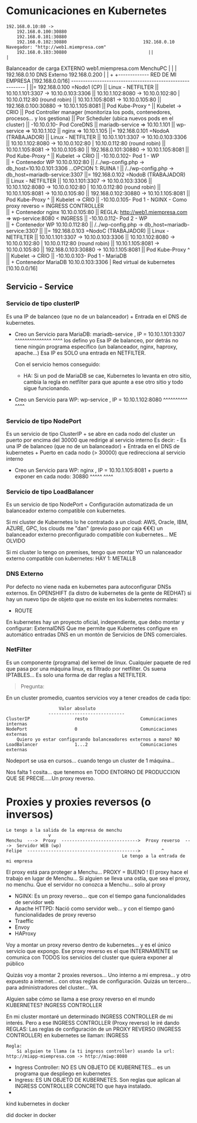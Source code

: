 # Comunicaciones en Kubernetes
    
    192.168.0.10:80 -> 
        192.168.0.100:30880
        192.168.0.101:30880
        192.168.0.102:30880                             192.168.0.10            Navegador: "http://web1.miempresa.com"
        192.168.0.103:30880                               ||                     |
Balanceador de carga EXTERNO                        web1.miempresa.com        MenchuPC
        |                                             |                          |
    192.168.0.10                                    DNS Externo            192.168.0.200
        |                                             |                          +
+------------- RED DE MI EMPRESA [192.168.0.0/16] ----------------------------------------------------------
|
||= 192.168.0.100 =Nodo1 (CP)
||                   Linux - NETFILTER
||                              10.10.1.101:3307 -> 10.10.0.103:3306
||                              10.10.1.102:8080 -> 10.10.0.102:80 | 10.10.0.112:80 (round robin)
||                              10.10.1.105:8081 -> 10.10.0.105:80
||                              192.168.0.100:30880 -> 10.10.1.105:8081
||                   Pod Kube-Proxy ^
||                   Kubelet -> CRIO
||                   Pod Controller manager (monitoriza los pods, contenedores, procesos... y los gestiona)
||                   Por Scheduler (ubica nuevos pods en el cluster)
||                   -10.10.0.10- Pod CoreDNS
||                                  mariadb-service => 10.10.1.101
||                                  wp-service      => 10.10.1.102
||                                  nginx           => 10.10.1.105
||= 192.168.0.101 =NodoA (TRABAJADOR)
||                   Linux - NETFILTER
||                              10.10.1.101:3307 -> 10.10.0.103:3306
||                              10.10.1.102:8080 -> 10.10.0.102:80 | 10.10.0.112:80 (round robin)
||                              10.10.1.105:8081 -> 10.10.0.105:80
||                              192.168.0.101:30880 -> 10.10.1.105:8081
||                   Pod Kube-Proxy ^
||                   Kubelet -> CRIO
||                   -10.10.0.102- Pod 1 - WP      
||                                       + Contenedor WP 10.10.0.102:80
||                                            /../wp-config.php -> db_host=10.10.0.101:3306 ...OPCION 1: RUINA !
||                                            /../wp-config.php -> db_host=mariadb-service:3307
||= 192.168.0.102 =NodoB (TRABAJADOR)   
||                   Linux - NETFILTER
||                              10.10.1.101:3307 -> 10.10.0.103:3306
||                              10.10.1.102:8080 -> 10.10.0.102:80 | 10.10.0.112:80 (round robin)
||                              10.10.1.105:8081 -> 10.10.0.105:80
||                              192.168.0.102:30880 -> 10.10.1.105:8081
||                   Pod Kube-Proxy ^
||                   Kubelet -> CRIO
||                   -10.10.0.105- Pod 1 - NGINX - Como proxy reverso = INGRESS CONTROLLER      
||                                       + Contenedor nginx 10.10.0.105:80
||                                              REGLA: http://web1.miempresa.com => wp-service:8080 < INGRESS
||                   -10.10.0.112- Pod 2 - WP      
||                                       + Contenedor WP 10.10.0.112:80
||                                            /../wp-config.php -> db_host=mariadb-service:3307
||
||= 192.168.0.103 =NodoC (TRABAJADOR)
||                   Linux - NETFILTER
||                              10.10.1.101:3307 -> 10.10.0.103:3306
||                              10.10.1.102:8080 -> 10.10.0.102:80 | 10.10.0.112:80 (round robin)
||                              10.10.1.105:8081 -> 10.10.0.105:80
||                              192.168.0.103:30880 -> 10.10.1.105:8081
||                   Pod Kube-Proxy ^
||                   Kubelet -> CRIO
||                   -10.10.0.103- Pod 1 - MariaDB      
||                                       + Contenedor MariaDB 10.10.0.103:3306
 |
 Red virtual de kubernetes [10.10.0.0/16]


## Servicio - Service

### Servicio de tipo clusterIP

Es una IP de balanceo (que no de un balanceador) + Entrada en el DNS de kubernetes.

- Creo un Servicio para MariaDB:  mariadb-service , IP = 10.10.1.101:3307
                                  ^^^^^^^^^^^^^^^                    ^^^^
                                                     los defino yo
    Esa IP de balanceo, por detrás no tiene ningún programa específico (un balanceador, nginx, haproxy, apache...) 
    Esa IP es SOLO una entrada en NETFILTER.

    Con el servicio hemos conseguido:
    - HA: Si un pod de MariaDB se cae, Kubernetes lo levanta en otro sitio, cambia la regla en netfilter
            para que apunte a ese otro sitio y todo sigue funcionando.

- Creo un Servicio para WP:       wp-service , IP = 10.10.1.102:8080 
                                  ^^^^^^^^^^                    ^^^^

### Servicio de tipo NodePort

Es un servicio de tipo ClusterIP + se abre en cada nodo del cluster un puerto por encima del 30000 que redirige al servicio interno
Es decir:
    - Es una IP de balanceo (que no de un balanceador) 
        + Entrada en el DNS de kubernetes
        + Puerto en cada nodo (> 30000) que redirecciona al servicio interno

- Creo un Servicio para WP:       nginx , IP = 10.10.1.105:8081 + puerto a exponer en cada nodo: 30880
                                  ^^^^^                    ^^^^

### Servicio de tipo LoadBalancer

Es un servicio de tipo NodePort + Configuración automatizada de un balanceador externo compatible con kubernetes.

Si mi cluster de Kubernetes lo he contratado a un cloud: AWS, Oracle, IBM, AZURE, GPC, los clouds me "dan" (previo paso por caja €€€)
un balanceador externo preconfigurado compatible con kubernetes... ME OLVIDO

Si mi cluster lo tengo on premises, tengo que montar YO un nalanceador externo compatible con kubernetes: HAY 1: METALLB


### DNS Externo

Por defecto no viene nada en kubernetes para autoconfigurar DNSs externos.
En OPENSHIFT (la distro de kubernetes de la gente de REDHAT) si hay un nuevo tipo de objeto que no existe en los kubernetes normales:

- ROUTE

En kubernetes hay un proyecto oficial, independiente, que debo montar y configurar: ExternalDNS
Que me permite que Kubernetes configure en automático entradas DNS en un montón de Servicios de DNS comerciales.

### NetFilter

Es un componente (programa) del kernel de linux. Cualquier paquete de red que pasa por una máquina linux, es filtrado por netfilter.
Os suena IPTABLES... Es solo una forma de dar reglas a NETFILTER.

> Pregunta:

En un cluster promedio, cuantos servicios voy a tener creados de cada tipo:

                        Valor absoluto      
                    -----------------------------
    ClusterIP                 resto                    Comunicaciones internas
    NodePort                  0                        Comunicaciones externas
        Quiero yo estar configurando balanceadores externos a mano? NO
    LoadBalancer              1...2                    Comunicaciones externas
    
Nodeport se usa en cursos... cuando tengo un cluster de 1 máquina...

Nos falta 1 cosita... que tenemos en TODO ENTORNO DE PRODUCCION QUE SE PRECIE.....Un proxy reverso.

# Proxies y proxies reversos (o inversos)

    Le tengo a la salida de la empresa de menchu
                    v
    Menchu  --->  Proxy  ----------------------------->  Proxy reverso  --->  Servidor WEB (wp)
    Felipe  ------------------------------------------>        ^
                                                Le tengo a la entrada de mi empresa
    
El proxy está para proteger a Menchu... PROXY = BUENO !
El proxy hace el trabajo en lugar de Menchu... Si alguien se lleva una ostia, que sea el proxy, no menchu.
Que el servidor no conozca a Menchu... solo al proxy

- NGINX: Es un proxy reverso... que con el tiempo gana funcionalidades de servidor web
- Apache HTTPD: Nació como servidor web... y con el tiempo ganó funcionalidades de proxy reverso
- Traeffic
- Envoy
- HAProxy

Voy a montar un proxy reverso dentro de kubernetes... y es el único servicio que expongo. 
Ese proxy reverso es el que INTERNAMENTE se comunica con TODOS los servicios del cluster que quiera exponer al público

Quizás voy a montar 2 proxies reversos... Uno interno a mi empresa... y otro expuesto a internet... con otras reglas de configuración.
Quizás un tercero... para administradores del cluster... YA.

Alguien sabe cómo se llama a ese proxy reverso en el mundo KUBERNETES? INGRESS CONTROLLER

En mi cluster montaré un determinado INGRESS CONTROLLER de mi interés.
Pero a ese INGRESS CONTROLLER (Proxy reverso) le iré dando REGLAS: 
Las reglas de configuración de un PROXY REVERSO (INGRESS CONTROLLER) en kubernetes se llaman: INGRESS
    
    Regla: 
        Si alguien te llama (a ti ingress controller) usando la url: http://miapp-miempresa.com -> http://miwp:8080

- Ingress Controller: NO ES UN OBJETO DE KUBERNETES... es un programa que despliego en kubernetes
- Ingress: ES UN OBJETO DE KUBERNETES. Son reglas que aplican al INGRESS CONTROLLER CONCRETO que haya instalado.
- 

kind
kubernetes in docker

did
docker in docker